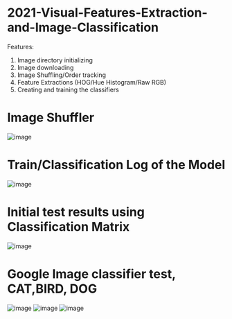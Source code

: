 # 2021-Visual-Features-Extraction-and-Image-Classification

Features:
1. Image directory initializing
2. Image downloading
3. Image Shuffling/Order tracking
4. Feature Extractions (HOG/Hue Histogram/Raw RGB)
5. Creating and training the classifiers

# Image Shuffler
![image](https://user-images.githubusercontent.com/20295767/148153430-9bfc89b3-3d48-44f0-b6a1-88b4dba07428.png)

# Train/Classification Log of the Model
![image](https://user-images.githubusercontent.com/20295767/148153521-8fc132c1-9717-4d8d-9c08-7853776041bf.png)

# Initial test results using Classification Matrix
![image](https://user-images.githubusercontent.com/20295767/148153570-55d38d16-10ed-437a-a845-7ebdc4b2e529.png)

# Google Image classifier test, CAT,BIRD, DOG
![image](https://user-images.githubusercontent.com/20295767/148153599-ab94d040-a294-4ed0-8bfa-96b3a26230d0.png)
![image](https://user-images.githubusercontent.com/20295767/148153610-19a9b3c5-6036-43ae-a406-ee77ffce39c8.png)
![image](https://user-images.githubusercontent.com/20295767/148153625-4d0e9eb4-c4ac-4b39-ba4f-eec33d439c73.png)


